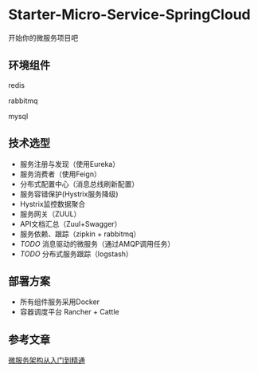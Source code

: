 # Starter-Micro-Service-SpringCloud
开始你的微服务项目吧

## 环境组件

redis

rabbitmq

mysql


## 技术选型
- 服务注册与发现（使用Eureka）
- 服务消费者（使用Feign）
- 分布式配置中心（消息总线刷新配置）
- 服务容错保护(Hystrix服务降级)
- Hystrix监控数据聚合
- 服务网关（ZUUL）
- API文档汇总（Zuul+Swagger）
- 服务依赖、跟踪（zipkin + rabbitmq）
- *TODO* 消息驱动的微服务（通过AMQP调用任务）
- *TODO* 分布式服务跟踪（logstash）

## 部署方案
- 所有组件服务采用Docker 
- 容器调度平台 Rancher + Cattle

## 参考文章
[微服务架构从入门到精通](https://segmentfault.com/blog/spring-cloud)
